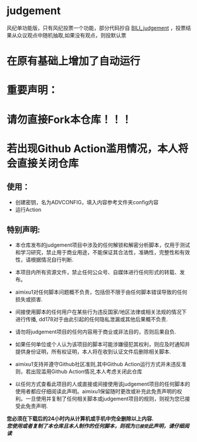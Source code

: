 # judgement

风纪单功能版，只有风纪投票一个功能，部分代码抄自 [BILI_judgement](https://github.com/dd178/BILI_judgement) ，投票结果从众议观点中随机抽取,如果没有观点，则投默认票
# 在原有基础上增加了自动运行

# 重要声明：
# 请勿直接Fork本仓库！！！
# 若出现Github Action滥用情况，本人将会直接关闭仓库

## 使用：
* 创建密钥，名为ADVCONFIG，填入内容参考文件夹config内容
* 运行Action

## 特别声明:
* 本仓库发布的judgement项目中涉及的任何解锁和解密分析脚本，仅用于测试和学习研究，禁止用于商业用途，不能保证其合法性，准确性，完整性和有效性，请根据情况自行判断.

* 本项目内所有资源文件，禁止任何公众号、自媒体进行任何形式的转载、发布。

* aimixu1对任何脚本问题概不负责，包括但不限于由任何脚本错误导致的任何损失或损害.

* 间接使用脚本的任何用户在某些行为违反国家/地区法律或相关法规的情况下进行传播, dd178对于由此引起的任何隐私泄漏或其他后果概不负责.

* 请勿将judgement项目的任何内容用于商业或非法目的，否则后果自负.

* 如果任何单位或个人认为该项目的脚本可能涉嫌侵犯其权利，则应及时通知并提供身份证明，所有权证明，本人将在收到认证文件后删除相关脚本.

* aimixu1支持并遵守Github社区准则,其中Github Action运行方式并未违反准则，若出现滥用Github Action情况,本人考虑关闭此仓库

* 以任何方式查看此项目的人或直接或间接使用该judgement项目的任何脚本的使用者都应仔细阅读此声明。aimixu1保留随时更改或补充此免责声明的权利。一旦使用并复制了任何相关脚本或judgement项目的规则，则视为您已接受此免责声明.

**您必须在下载后的24小时内从计算机或手机中完全删除以上内容.**  </br>
***您使用或者复制了本仓库且本人制作的任何脚本，则视为`已接受`此声明，请仔细阅读*** 
